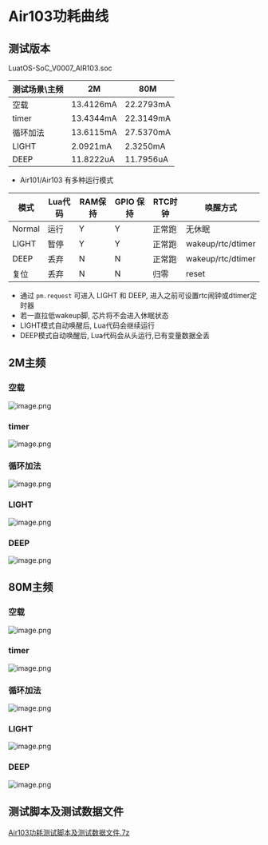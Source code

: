 # Air103功耗曲线

## 测试版本

LuatOS-SoC_V0007_AIR103.soc

| 测试场景\主频 | 2M | 80M |
| --- | --- | --- |
| 空载 | 13.4126mA | 22.2793mA |
| timer |13.4344mA | 22.3149mA |
| 循环加法 |13.6115mA| 27.5370mA |
| LIGHT |2.0921mA | 2.3250mA|
| DEEP | 11.8222uA | 11.7956uA|

* Air101/Air103 有多种运行模式

| 模式 | Lua代码 | RAM保持 | GPIO 保持 | RTC时钟 | 唤醒方式|
|------|--------|---------|-----------|--------|--------|
| Normal| 运行   |  Y      | Y        | 正常跑  | 无休眠  |
| LIGHT | 暂停   |  Y      | Y         | 正常跑  |wakeup/rtc/dtimer|
| DEEP | 丢弃    |  N       | N        |  正常跑  |wakeup/rtc/dtimer|
| 复位 | 丢弃     | N       | N         | 归零    | reset|

* 通过 `pm.request` 可进入 LIGHT 和 DEEP, 进入之前可设置rtc闹钟或dtimer定时器
* 若一直拉低wakeup脚, 芯片将不会进入休眠状态
* LIGHT模式自动唤醒后, Lua代码会继续运行
* DEEP模式自动唤醒后, Lua代码会从头运行,已有变量数据全丢

## 2M主频

### 空载

![image.png](https://cdn.openluat-luatcommunity.openluat.com/images/20220302190214383_image.png)

### timer

![image.png](https://cdn.openluat-luatcommunity.openluat.com/images/20220302190216878_image.png)

### 循环加法

![image.png](https://cdn.openluat-luatcommunity.openluat.com/images/20220302190221908_image.png)

### LIGHT

![image.png](https://cdn.openluat-luatcommunity.openluat.com/images/20220302190231182_image.png)

### DEEP

![image.png](https://cdn.openluat-luatcommunity.openluat.com/images/20220302190226184_image.png)

## 80M主频

### 空载

![image.png](https://cdn.openluat-luatcommunity.openluat.com/images/20220302190252862_image.png)

### timer

![image.png](https://cdn.openluat-luatcommunity.openluat.com/images/20220302190247168_image.png)

### 循环加法

![image.png](https://cdn.openluat-luatcommunity.openluat.com/images/20220302190244578_image.png)

### LIGHT

![image.png](https://cdn.openluat-luatcommunity.openluat.com/images/20220302190236896_image.png)

### DEEP

![image.png](https://cdn.openluat-luatcommunity.openluat.com/images/20220302190239449_image.png)

## 测试脚本及测试数据文件

[Air103功耗测试脚本及测试数据文件.7z](https://cdn.openluat-luatcommunity.openluat.com/attachment/20220302193243035_Air103功耗测试脚本及测试数据文件.7z)
